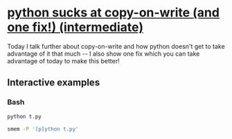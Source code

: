 # [python sucks at copy-on-write (and one fix!) (intermediate)](https://youtu.be/sdmcCQ7Em04)

Today I talk further about copy-on-write and how python doesn't get to take advantage of it that much -- I also show one fix which you can take advantage of today to make this better!

## Interactive examples

### Bash

```bash
python t.py

smem -P '[p]ython t.py'
```

